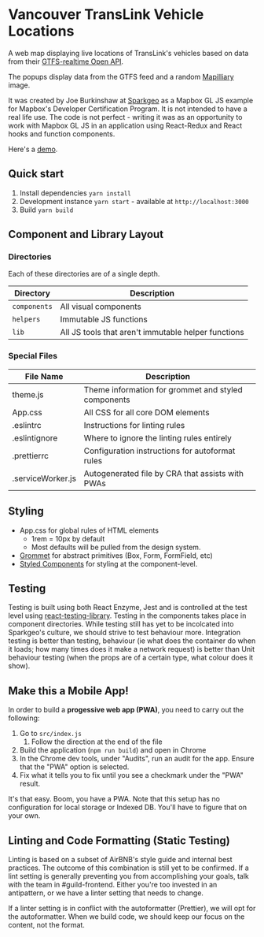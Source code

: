 # Vancouver TransLink Vehicle Locations

A web map displaying live locations of TransLink's vehicles based on data from their [GTFS-realtime Open API](https://developer.translink.ca/ServicesGtfs').

The popups display data from the GTFS feed and a random [Mapilliary]('https://www.mapillary.com/) image.

It was created by Joe Burkinshaw at [Sparkgeo](https://sparkgeo.com/) as a Mapbox GL JS example for Mapbox's Developer Certification Program. It is not intended to have a real life use. The code is not perfect - writing it was as an opportunity to work with Mapbox GL JS in an application using React-Redux and React hooks and function components.

Here's a [demo](https://vancouver-vehicle-locations.netlify.app/).

## Quick start
1. Install dependencies `yarn install`
2. Development instance `yarn start` - available at `http://localhost:3000`
3. Build `yarn build`

## Component and Library Layout

### Directories

Each of these directories are of a single depth.

| Directory    | Description                                         |
| ------------ | --------------------------------------------------- |
| `components` | All visual components                               |
| `helpers`    | Immutable JS functions                              |
| `lib`        | All JS tools that aren't immutable helper functions |


### Special Files

| File Name         | Description                                         |
| ----------------- | --------------------------------------------------- |
| theme.js          | Theme information for grommet and styled components |
| App.css           | All CSS for all core DOM elements                   |
| .eslintrc         | Instructions for linting rules                      |
| .eslintignore     | Where to ignore the linting rules entirely          |
| .prettierrc       | Configuration instructions for autoformat rules     |
| .serviceWorker.js | Autogenerated file by CRA that assists with PWAs    |

## Styling

- App.css for global rules of HTML elements
    - 1rem = 10px by default
    - Most defaults will be pulled from the design system.
- [Grommet](https://https://v2.grommet.io) for abstract primitives (Box, Form, FormField, etc)
- [Styled Components](https://www.styled-components.com/) for styling at the component-level.

## Testing

Testing is built using both React Enzyme, Jest and is controlled at the test level using [react-testing-library](https://testing-library.com/docs). Testing in the components takes place in component directories. While testing still has yet to be incolcated into Sparkgeo's culture, we should strive to test behaviour more. Integration testing is better than testing, behaviour (ie what does the container do when it loads; how many times does it make a network request) is better than Unit behaviour testing (when the props are of a certain type, what colour does it show).

## Make this a Mobile App!

In order to build a **progessive web app (PWA)**, you need to carry out the following:

1. Go to `src/index.js`
   1. Follow the direction at the end of the file
2. Build the application (`npm run build`) and open in Chrome
3. In the Chrome dev tools, under "Audits", run an audit for the app. Ensure that the "PWA" option is selected.
4. Fix what it tells you to fix until you see a checkmark under the "PWA" result.

It's that easy. Boom, you have a PWA. Note that this setup has no configuration for local storage or Indexed DB. You'll have to figure that on your own.

## Linting and Code Formatting (Static Testing)

Linting is based on a subset of AirBNB's style guide and internal best practices. The outcome of this combination is still yet to be confirmed. If a lint setting is generally preventing you from accomplishing your goals, talk with the team in #guild-frontend. Either you're too invested in an antipattern, or we have a linter setting that needs to change.

If a linter setting is in conflict with the autoformatter (Prettier), we will opt for the autoformatter. When we build code, we should keep our focus on the content, not the format.
